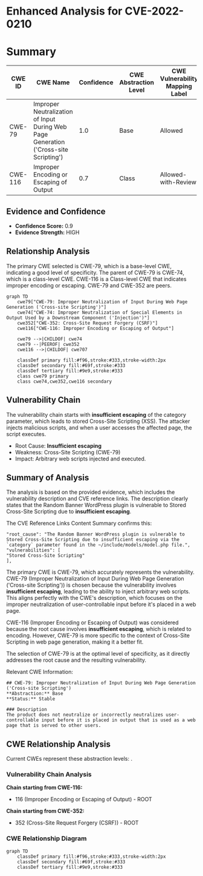 # Enhanced Analysis for CVE-2022-0210

# Summary
| CWE ID | CWE Name | Confidence | CWE Abstraction Level | CWE Vulnerability Mapping Label | CWE-Vulnerability Mapping Notes |
|---|---|---|---|---|---|
| CWE-79 | Improper Neutralization of Input During Web Page Generation ('Cross-site Scripting') | 1.0 | Base | Allowed | Primary CWE |
| CWE-116 | Improper Encoding or Escaping of Output | 0.7 | Class | Allowed-with-Review | Secondary Candidate |

## Evidence and Confidence

*   **Confidence Score:** 0.9
*   **Evidence Strength:** HIGH

## Relationship Analysis
The primary CWE selected is CWE-79, which is a base-level CWE, indicating a good level of specificity. The parent of CWE-79 is CWE-74, which is a class-level CWE.
CWE-116 is a Class-level CWE that indicates improper encoding or escaping.
CWE-79 and CWE-352 are peers.

```mermaid
graph TD
    cwe79["CWE-79: Improper Neutralization of Input During Web Page Generation ('Cross-site Scripting')"]
    cwe74["CWE-74: Improper Neutralization of Special Elements in Output Used by a Downstream Component ('Injection')"]
    cwe352["CWE-352: Cross-Site Request Forgery (CSRF)"]
    cwe116["CWE-116: Improper Encoding or Escaping of Output"]

    cwe79 -->|CHILDOF| cwe74
    cwe79 --|PEEROF| cwe352
    cwe116 -->|CHILDOF| cwe707

    classDef primary fill:#f96,stroke:#333,stroke-width:2px
    classDef secondary fill:#69f,stroke:#333
    classDef tertiary fill:#9e9,stroke:#333
    class cwe79 primary
    class cwe74,cwe352,cwe116 secondary
```

## Vulnerability Chain
The vulnerability chain starts with **insufficient escaping** of the category parameter, which leads to stored Cross-Site Scripting (XSS). The attacker injects malicious scripts, and when a user accesses the affected page, the script executes.
  - Root Cause: **Insufficient escaping**
  - Weakness: Cross-Site Scripting (CWE-79)
  - Impact: Arbitrary web scripts injected and executed.

## Summary of Analysis
The analysis is based on the provided evidence, which includes the vulnerability description and CVE reference links. The description clearly states that the Random Banner WordPress plugin is vulnerable to Stored Cross-Site Scripting due to **insufficient escaping**.

The CVE Reference Links Content Summary confirms this:
```
"root_cause": "The Random Banner WordPress plugin is vulnerable to Stored Cross-Site Scripting due to insufficient escaping via the `category` parameter found in the ~/include/models/model.php file.",
"vulnerabilities": [
"Stored Cross-Site Scripting"
],
```
The primary CWE is CWE-79, which accurately represents the vulnerability.
CWE-79 (Improper Neutralization of Input During Web Page Generation ('Cross-site Scripting')) is chosen because the vulnerability involves **insufficient escaping**, leading to the ability to inject arbitrary web scripts. This aligns perfectly with the CWE's description, which focuses on the improper neutralization of user-controllable input before it's placed in a web page.

CWE-116 (Improper Encoding or Escaping of Output) was considered because the root cause involves **insufficient escaping**, which is related to encoding. However, CWE-79 is more specific to the context of Cross-Site Scripting in web page generation, making it a better fit.

The selection of CWE-79 is at the optimal level of specificity, as it directly addresses the root cause and the resulting vulnerability.

Relevant CWE Information:
```
## CWE-79: Improper Neutralization of Input During Web Page Generation ('Cross-site Scripting')
**Abstraction:** Base
**Status:** Stable

### Description
The product does not neutralize or incorrectly neutralizes user-controllable input before it is placed in output that is used as a web page that is served to other users.
```


## CWE Relationship Analysis

Current CWEs represent these abstraction levels: .


### Vulnerability Chain Analysis

**Chain starting from CWE-116:**
- 116 (Improper Encoding or Escaping of Output) - ROOT


**Chain starting from CWE-352:**
- 352 (Cross-Site Request Forgery (CSRF)) - ROOT



### CWE Relationship Diagram

```mermaid
graph TD
    classDef primary fill:#f96,stroke:#333,stroke-width:2px
    classDef secondary fill:#69f,stroke:#333
    classDef tertiary fill:#9e9,stroke:#333
```